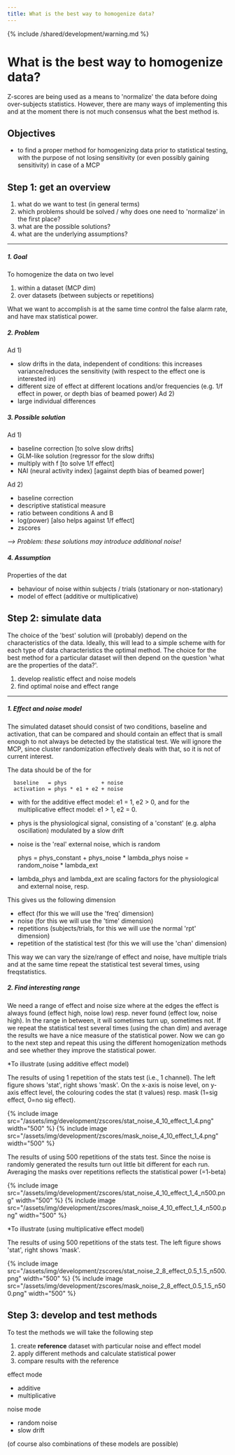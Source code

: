 ```yaml
---
title: What is the best way to homogenize data?
---
```


{% include /shared/development/warning.md %}

# What is the best way to homogenize data?

Z-scores are being used as a means to 'normalize' the data before doing over-subjects statistics. However, there are many ways of implementing this and at the moment there is not much consensus what the best method is.

## Objectives

*  to find a proper method for homogenizing data prior to statistical testing, with the purpose of not losing sensitivity (or even possibly gaining sensitivity) in case of a MCP

## Step 1: get an overview

 1.  what do we want to test (in general terms)
 2.  which problems should be solved / why does one need to 'normalize' in the first place?
 3.  what are the possible solutions?
 4.  what are the underlying assumptions?

----
##### 1. Goal

To homogenize the data on two level
 1.  within a dataset (MCP dim)
 2.  over datasets (between subjects or repetitions)

What we want to accomplish is at the same time control the false alarm rate, and have max statistical power.

##### 2. Problem

Ad 1)

*  slow drifts in the data, independent of conditions: this increases variance/reduces the sensitivity (with respect to the effect one is interested in)
*  different size of effect at different locations and/or frequencies (e.g. 1/f effect in power, or depth bias of beamed power)
Ad 2)
*  large individual differences

##### 3. Possible solution

Ad 1)

*  baseline correction [to solve slow drifts]
*  GLM-like solution (regressor for the slow drifts)
*  multiply with f [to solve 1/f effect]
*  NAI (neural activity index) [against depth bias of beamed power]

Ad 2)

*  baseline correction
*  descriptive statistical measure
*  ratio between conditions A and B
*  log(power) [also helps against 1/f effect]
*  zscores

*--> Problem: these solutions may introduce additional noise!*

##### 4. Assumption

Properties of the dat

*  behaviour of noise within subjects / trials (stationary or non-stationary)
*  model of effect (additive or multiplicative)

## Step 2: simulate data

The choice of the 'best' solution will (probably) depend on the characteristics of the data. Ideally, this will lead to a simple scheme with for each type of data characteristics the optimal method. The choice for the best method for a particular dataset will then depend on the question 'what are the properties of the data?'.

 1.  develop realistic effect and noise models
 2.  find optimal noise and effect range

----

##### 1. Effect and noise model

The simulated dataset should consist of two conditions, baseline and activation, that can be compared and should contain an effect that is small enough to not always be detected by the statistical test. We will ignore the MCP, since cluster randomization effectively deals with that, so it is not of current interest.

The data should be of the for


	  baseline   = phys           + noise
	  activation = phys * e1 + e2 + noise

*  with for the additive effect model: e1 = 1, e2 > 0, and for the multiplicative effect model: e1 > 1, e2 = 0.
*  phys is the physiological signal, consisting of a 'constant' (e.g. alpha oscillation) modulated by a slow drift
*  noise is the 'real' external noise, which is random

	phys  = phys_constant + phys_noise * lambda_phys
	noise = random_noise  * lambda_ext

*  lambda_phys and lambda_ext are scaling factors for the physiological and external noise, resp.

This gives us the following dimension

*  effect (for this we will use the 'freq' dimension)
*  noise (for this we will use the 'time' dimension)
*  repetitions (subjects/trials, for this we will use the normal 'rpt' dimension)
*  repetition of the statistical test (for this we will use the 'chan' dimension)

This way we can vary the size/range of effect and noise, have multiple trials and at the same time repeat the statistical test several times, using freqstatistics.

##### 2. Find interesting range

We need a range of effect and noise size where at the edges the effect is always found (effect high, noise low) resp. never found (effect low, noise high). In the range in between, it will sometimes turn up, sometimes not. If we repeat the statistical test several times (using the chan dim) and average the results we have a nice measure of the statistical power. Now we can go to the next step and repeat this using the different homogenization methods and see whether they improve the statistical power.

*To illustrate (using additive effect model)

The results of using 1 repetition of the stats test (i.e., 1 channel). The left figure shows 'stat', right shows 'mask'. On the x-axis is noise level, on y-axis effect level, the colouring codes the stat (t values) resp. mask (1=sig effect, 0=no sig effect).

{% include image src="/assets/img/development/zscores/stat_noise_4_10_effect_1_4.png" width="500" %}
{% include image src="/assets/img/development/zscores/mask_noise_4_10_effect_1_4.png" width="500" %}

The results of using 500 repetitions of the stats test. Since the noise is randomly generated the results turn out little bit different for each run. Averaging the masks over repetitions reflects the statistical power (=1-beta)

{% include image src="/assets/img/development/zscores/stat_noise_4_10_effect_1_4_n500.png" width="500" %}
{% include image src="/assets/img/development/zscores/mask_noise_4_10_effect_1_4_n500.png" width="500" %}

*To illustrate (using multiplicative effect model)

The results of using 500 repetitions of the stats test. The left figure shows 'stat', right shows 'mask'.

{% include image src="/assets/img/development/zscores/stat_noise_2_8_effect_0.5_1.5_n500.png" width="500" %}
{% include image src="/assets/img/development/zscores/mask_noise_2_8_effect_0.5_1.5_n500.png" width="500" %}
## Step 3: develop and test methods

To test the methods we will take the following step
 1.  create **reference** dataset with particular noise and effect model
 2.  apply different methods and calculate statistical power
 3.  compare results with the reference

effect mode

*  additive
*  multiplicative

noise mode

*  random noise
*  slow drift

(of course also combinations of these models are possible)
